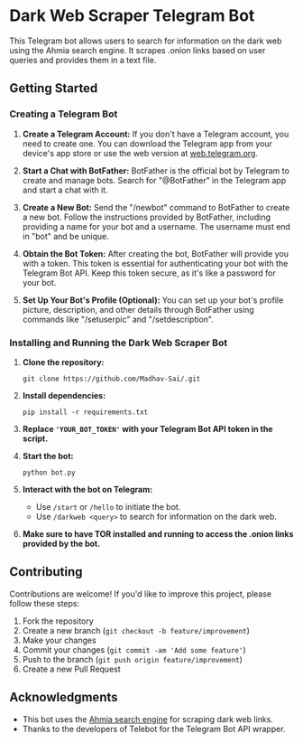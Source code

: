 

# Dark Web Scraper Telegram Bot

This Telegram bot allows users to search for information on the dark web using the Ahmia search engine. It scrapes .onion links based on user queries and provides them in a text file.

## Getting Started

### Creating a Telegram Bot

1. **Create a Telegram Account:**
   If you don't have a Telegram account, you need to create one. You can download the Telegram app from your device's app store or use the web version at [web.telegram.org](https://web.telegram.org/).

2. **Start a Chat with BotFather:**
   BotFather is the official bot by Telegram to create and manage bots. Search for "@BotFather" in the Telegram app and start a chat with it.

3. **Create a New Bot:**
   Send the "/newbot" command to BotFather to create a new bot. Follow the instructions provided by BotFather, including providing a name for your bot and a username. The username must end in "bot" and be unique.

4. **Obtain the Bot Token:**
   After creating the bot, BotFather will provide you with a token. This token is essential for authenticating your bot with the Telegram Bot API. Keep this token secure, as it's like a password for your bot.

5. **Set Up Your Bot's Profile (Optional):**
   You can set up your bot's profile picture, description, and other details through BotFather using commands like "/setuserpic" and "/setdescription".

### Installing and Running the Dark Web Scraper Bot

1. **Clone the repository:**

   ```
   git clone https://github.com/Madhav-Sai/.git
   ```

2. **Install dependencies:**

   ```
   pip install -r requirements.txt
   ```

3. **Replace `'YOUR_BOT_TOKEN'` with your Telegram Bot API token in the script.**

4. **Start the bot:**

   ```
   python bot.py
   ```

5. **Interact with the bot on Telegram:**
   - Use `/start` or `/hello` to initiate the bot.
   - Use `/darkweb <query>` to search for information on the dark web.

6. **Make sure to have TOR installed and running to access the .onion links provided by the bot.**

## Contributing

Contributions are welcome! If you'd like to improve this project, please follow these steps:

1. Fork the repository
2. Create a new branch (`git checkout -b feature/improvement`)
3. Make your changes
4. Commit your changes (`git commit -am 'Add some feature'`)
5. Push to the branch (`git push origin feature/improvement`)
6. Create a new Pull Request

## Acknowledgments

- This bot uses the [Ahmia search engine](https://ahmia.fi/) for scraping dark web links.
- Thanks to the developers of Telebot for the Telegram Bot API wrapper.

